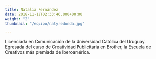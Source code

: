 ```yaml
---
title: Natalia Fernández
date: 2018-11-18T02:33:46.000+00:00
weight: "2"
thumbnail: "/equipo/natyredonda.jpg"

---
```

Licenciada en Comunicación de la Universidad Católica del Uruguay. Egresada del curso de Creatividad Publicitaria en Brother, la Escuela de Creativos más premiada de Iberoamérica.
